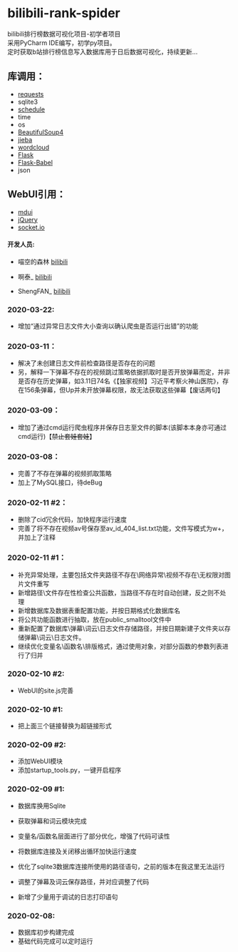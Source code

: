 # bilibili-rank-spider
bilibili排行榜数据可视化项目-初学者项目  
采用PyCharm IDE编写，初学py项目。  
定时获取b站排行榜信息写入数据库用于日后数据可视化，持续更新...  
## 库调用：
 - [requests](https://github.com/psf/requests "Github")
 - sqlite3
 - [schedule](https://github.com/dbader/schedule "Github")
 - time
 - os
 - [BeautifulSoup4](https://www.crummy.com/software/BeautifulSoup/ "BeautifulSoup4")
 - [jieba](https://github.com/LiveMirror/jieba "Github")
 - [wordcloud](https://github.com/amueller/word_cloud "wordcloud")
 - [Flask](https://github.com/pallets/flask "Flask")
 - [Flask-Babel](https://github.com/python-babel/flask-babel "Flask-Babel")
 - json



## WebUI引用：
 - [mdui](https://www.mdui.org/docs "docs")
 - [jQuery](https://www.jquery.com/ "docs")
 - [socket.io](https://socket.io/ "docs")

#### 开发人员:  
 - 喵空的森林 [bilibili](https://space.bilibili.com/34476349 "前往他的bilibili")

 - 啊泰_ [bilibili](https://space.bilibili.com/23106193 "前往他的bilibili")

 - ShengFAN_ [bilibili](https://space.bilibili.com/496636524 "前往他的bilibili")

### 2020-03-22:
 - 增加“通过异常日志文件大小查询以确认爬虫是否运行出错”的功能
 
### 2020-03-11：
 - 解决了未创建日志文件前检查路径是否存在的问题
 - 另，解释一下弹幕不存在的视频跳过策略依据抓取时是否开放弹幕而定，并非是否存在历史弹幕，如3.11日74名《【独家视频】习近平考察火神山医院》，存在156条弹幕，但Up并未开放弹幕权限，故无法获取这些弹幕【废话两句】

### 2020-03-09：
 - 增加了通过cmd运行爬虫程序并保存日志至文件的脚本(该脚本本身亦可通过cmd运行)【~~禁止套娃套娃~~】

### 2020-03-08：
 - 完善了不存在弹幕的视频抓取策略
 - 加上了MySQL接口，待deBug

### 2020-02-11 #2：
 - 删除了cid冗余代码，加快程序运行速度
 - 完善了将不存在视频av号保存至av_id_404_list.txt功能，文件写模式为w+，并加上了注释

### 2020-02-11 #1：
 - 补充异常处理，主要包括文件夹路径不存在\网络异常\视频不存在\无权限对图片文件重写
 - 新增路径\文件存在性检查公共函数，当路径不存在时自动创建，反之则不处理
 - 新增数据库及数据表重配置功能，并按日期格式化数据库名
 - 将公共功能函数进行抽取，放在public_smalltool文件中
 - 重新配置了数据库\弹幕\词云\日志文件存储路径，并按日期新建子文件夹以存储弹幕\词云\日志文件。
 - 继续优化变量名\函数名\排版格式，通过使用对象，对部分函数的参数列表进行了归并


### 2020-02-10 #2:
 - WebUI的site.js完善


### 2020-02-10 #1:
 - 把上面三个链接替换为超链接形式


### 2020-02-09 #2:
 - 添加WebUI模块
 - 添加startup_tools.py，一键开启程序


### 2020-02-09 #1:  
 - 数据库换用Sqlite  
 - 获取弹幕和词云模块完成  

 - 变量名/函数名层面进行了部分优化，增强了代码可读性
 - 将数据库连接及关闭移出循环加快运行速度
 - 优化了sqlite3数据库连接所使用的路径语句，之前的版本在我这里无法运行
 - 调整了弹幕及词云保存路径，并对应调整了代码
 - 新增了少量用于调试的日志打印语句


### 2020-02-08:  
 - 数据库初步构建完成   
 - 基础代码完成可以定时运行  
